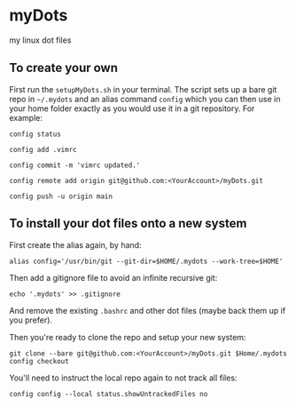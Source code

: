 # myDots
my linux dot files

## To create your own

First run the `setupMyDots.sh` in your terminal. The script sets up a bare git repo in `~/.mydots` and an alias command `config` which you can then use in your home folder exactly as you would use it in a git repository. For example:

`config status`

`config add .vimrc`

`config commit -m 'vimrc updated.'`

`config remote add origin git@github.com:<YourAccount>/myDots.git`

`config push -u origin main`

## To install your dot files onto a new system

First create the alias again, by hand:

`alias config='/usr/bin/git --git-dir=$HOME/.mydots --work-tree=$HOME'`

Then add a gitignore file to avoid an infinite recursive git:

`echo '.mydots' >> .gitignore`

And remove the existing `.bashrc` and other dot files (maybe back them up if you prefer).

Then you're ready to clone the repo and setup your new system:

```
git clone --bare git@github.com:<YourAccount>/myDots.git $Home/.mydots
config checkout
```

You'll need to instruct the local repo again to not track all files:

`config config --local status.showUntrackedFiles no`
